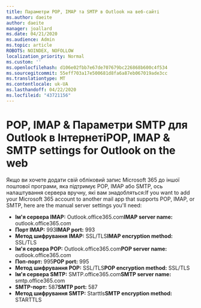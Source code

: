 ```yaml
---
title: Параметри POP, IMAP та SMTP в Outlook на веб-сайті
ms.author: daeite
author: daeite
manager: joallard
ms.date: 04/21/2020
ms.audience: Admin
ms.topic: article
ROBOTS: NOINDEX, NOFOLLOW
localization_priority: Normal
ms.custom: ''
ms.openlocfilehash: d106e02fbb7e67de707679bc226868b600c4f534
ms.sourcegitcommit: 55eff703a17e500681d8fa6a87eb067019ade3cc
ms.translationtype: MT
ms.contentlocale: uk-UA
ms.lasthandoff: 04/22/2020
ms.locfileid: "43721156"
---
```

# <a name="pop-imap--smtp-settings-for-outlook-on-the-web"></a><span data-ttu-id="20667-102">POP, IMAP & Параметри SMTP для Outlook в Інтернеті</span><span class="sxs-lookup"><span data-stu-id="20667-102">POP, IMAP & SMTP settings for Outlook on the web</span></span>

<span data-ttu-id="20667-103">Якщо ви хочете додати свій обліковий запис Microsoft 365 до іншої поштової програми, яка підтримує POP, IMAP або SMTP, ось налаштування сервера вручну, які вам знадобляться:</span><span class="sxs-lookup"><span data-stu-id="20667-103">If you want to add your Microsoft 365 account to another mail app that supports POP, IMAP, or SMTP, here are the manual server settings you'll need:</span></span>
  
- <span data-ttu-id="20667-104">**Ім'я сервера IMAP:** Outlook.office365.com</span><span class="sxs-lookup"><span data-stu-id="20667-104">**IMAP server name:** outlook.office365.com</span></span>
- <span data-ttu-id="20667-105">**Порт IMAP:** 993</span><span class="sxs-lookup"><span data-stu-id="20667-105">**IMAP port:** 993</span></span>
- <span data-ttu-id="20667-106">**Метод шифрування IMAP:** SSL/TLS</span><span class="sxs-lookup"><span data-stu-id="20667-106">**IMAP encryption method:** SSL/TLS</span></span>
- <span data-ttu-id="20667-107">**Ім'я сервера POP:** Outlook.office365.com</span><span class="sxs-lookup"><span data-stu-id="20667-107">**POP server name:** outlook.office365.com</span></span>  
- <span data-ttu-id="20667-108">**Поп-порт:** 995</span><span class="sxs-lookup"><span data-stu-id="20667-108">**POP port:** 995</span></span>  
- <span data-ttu-id="20667-109">**Метод шифрування POP:** SSL/TLS</span><span class="sxs-lookup"><span data-stu-id="20667-109">**POP encryption method:** SSL/TLS</span></span>  
- <span data-ttu-id="20667-110">**Ім'я сервера SMTP:** SMTP.office365.com</span><span class="sxs-lookup"><span data-stu-id="20667-110">**SMTP server name:** smtp.office365.com</span></span>
- <span data-ttu-id="20667-111">**SMTP-порт:** 587</span><span class="sxs-lookup"><span data-stu-id="20667-111">**SMTP port:** 587</span></span>
- <span data-ttu-id="20667-112">**Метод шифрування SMTP:** Starttls</span><span class="sxs-lookup"><span data-stu-id="20667-112">**SMTP encryption method:** STARTTLS</span></span>
